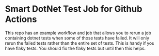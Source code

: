 # Smart DotNet Test Job for Github Actions
This repo has an example workflow and job that allows you to rerun a job containing dotnet tests when some of those tests have failed.
It will only rerun the failed tests rather than the entire set of tests. This is handy if you have flaky tests. You should fix the flaky
tests but until then this helps.